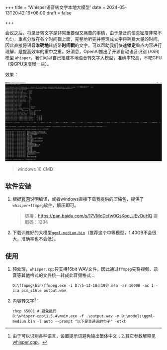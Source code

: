 +++
title = 'Whisper语音转文字本地大模型'
date = 2024-05-13T20:42:16+08:00
draft = false

+++

会议之后，将录音转文字是非常重要但又痛苦的事情，由于录音的信息密度非常不均匀，重点分散在各个时间戳上面，完整地听完并整理成文字将耗费大量的时间。  因此直接将语音**准确地**转成带**时间戳**的文字，可以帮助我们快速**锁定**重点内容进行理解，是提高效率的重中之重。好消息，OpenAI推出了开源自动语音识别 (ASR) 模型 `Whisper`，我们可以自己搭建本地语音转文字大模型，准确率较高，不吃GPU（没GPU速度慢一些）。

效果：


![image-20240513225204354](https://raw.githubusercontent.com/HushWay/Typora-img/main/img/image-20240513225204354.png)

> windows 10 CMD

## 软件安装

1. 根据[官网](https://github.com/ggerganov/whisper.cpp)说明编译，或者windows直接下载我提供的压缩包，提供了`whisper+ffmpeg`软件，解压即可。

   > 链接：https://pan.baidu.com/s/17VMcDcfw0GsKoq_UEvOuHQ 
   > 提取码：1234

2. 下载训练好的大模型[`ggml-medium.bin`](https://huggingface.co/ggerganov/whisper.cpp/blob/main/ggml-medium.bin)（推荐这个中等模型，1.40GB不会很大，准确率也不会低）。

## 使用

1. 预处理，`whisper.cpp`只支持16bit WAV文件，因此通过`ffmpeg`先将视频、录音等其他格式的文件统一转成此音频格式：

   ```
   D:\ffmpeg\bin\ffmpeg.exe -i D:\5-13-10点19分.m4a -ar 16000 -ac 1 -c:a pcm_s16le output.wav 
   ```


2. 内容转文字[^1]：

   ```
   chcp 65001 # 避免乱码
   D:\whisper-cpp\1.5.4\main.exe -f .\output.wav -m D:\models\ggml-medium.bin -l auto --prompt "以下是普通话的句子" -otxt
   ```



[^1]: 由于可以识别各种语言，设置提示词避免输出繁体中文；2.其它参数解释见[whisper.cpp](https://github.com/ggerganov/whisper.cpp)。
